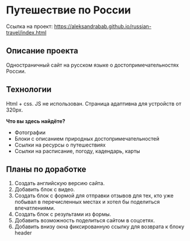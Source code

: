 # Путешествие по России

Ссылка на проект: https://aleksandrabab.github.io/russian-travel/index.html 

## Описание проекта

Одностраничный сайт на русском языке о достопримечательностях России. 

## Технологии

Html + css. JS не использован. Страница адаптивна для устройств от 320px.

__Что вы здесь найдёте?__

- Фотографии
- Блоки с описанием природных достопримечательностей
- Ссылки на ресурсы о путешествиях
- Ссылки на расписание, погоду, кадендарь, карты

## Планы по доработке

1. Создать английскую версию сайта.
2. Добавить блок с видео.
3. Создать блок с формой для отправки отзывов для тех, кто уже побывал в перечисленных местах и хотел бы поделиться впечатлениями. 
4. Создать блок с результами из формы.
5. Добавить возможность поделиться сайтом в соцсетях.
6. Добавить внизу окна фиксированную ссылку для возврата к блоку header
